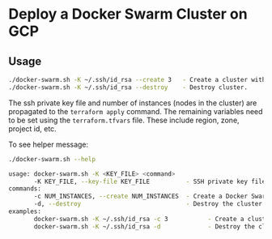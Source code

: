 # Deploy a Docker Swarm Cluster on GCP

## Usage

```bash
./docker-swarm.sh -K ~/.ssh/id_rsa --create 3   - Create a cluster with 3 nodes.
./docker-swarm.sh -K ~/.ssh/id_rsa --destroy    - Destroy cluster.
```

The ssh private key file and number of instances (nodes in the cluster)
are propagated to the `terraform apply` command. The remaining variables 
need to be set using the `terraform.tfvars` file. These include region, zone, project id, etc.


To see helper message:

```bash
./docker-swarm.sh --help

usage: docker-swarm.sh -K <KEY_FILE> <command>
       -K KEY_FILE, --key-file KEY_FILE          - SSH private key file.
commands:
       -c NUM_INSTANCES, --create NUM_INSTANCES  - Create a Docker Swarm cluster in GCP.
       -d, --destroy                             - Destroy the cluster.
examples:
       docker-swarm.sh -K ~/.ssh/id_rsa -c 3           - Create a cluster with 3 nodes.
       docker-swarm.sh -K ~/.ssh/id_rsa -d             - Destroy the cluster.

```
